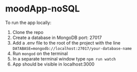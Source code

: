 # moodApp-noSQL
To run the app locally:

1. Clone the repo
2. Create a database in MongoDB port: 27017
3. Add a .env file to the root of the project with the line
`DATABASE=mongodb://localhost:27017/your-database-name`
4. Run `mongod` on the terminal
5. In a separate terminal window type `npm run watch`
6. App should be visible in localhost:3000